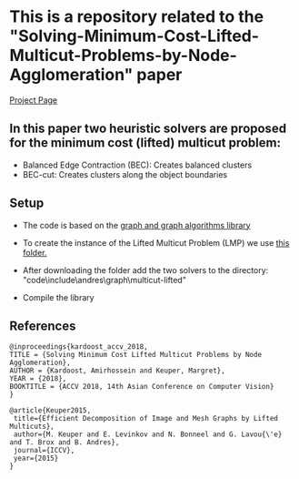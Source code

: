 # This is a repository related to the "Solving-Minimum-Cost-Lifted-Multicut-Problems-by-Node-Agglomeration" paper

[Project Page](https://web.informatik.uni-mannheim.de/akardoos/)

## In this paper two heuristic solvers are proposed for the minimum cost (lifted) multicut problem:
* Balanced Edge Contraction (BEC): Creates balanced clusters
* BEC-cut: Creates clusters along the object boundaries

## Setup
* The code is based on the [graph and graph algorithms library](https://github.com/bjoern-andres/graph)

* To create the instance of the Lifted Multicut Problem (LMP) we use [this folder.](https://www.mpi-inf.mpg.de/fileadmin/inf/d2/levinkov/iccv-2015/code.tar.gz)

* After downloading the folder add the two solvers to the directory:
"code\include\andres\graph\multicut-lifted\"

* Compile the library

## References
````
@inproceedings{kardoost_accv_2018,
TITLE = {Solving Minimum Cost Lifted Multicut Problems by Node Agglomeration},
AUTHOR = {Kardoost, Amirhossein and Keuper, Margret},
YEAR = {2018},
BOOKTITLE = {ACCV 2018, 14th Asian Conference on Computer Vision}
}
````
````
@article{Keuper2015,
 title={Efficient Decomposition of Image and Mesh Graphs by Lifted Multicuts},
 author={M. Keuper and E. Levinkov and N. Bonneel and G. Lavou{\'e} and T. Brox and B. Andres},
 journal={ICCV},
 year={2015}
}
````
